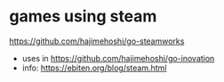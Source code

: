 # games using steam

https://github.com/hajimehoshi/go-steamworks
- uses in https://github.com/hajimehoshi/go-inovation
- info: https://ebiten.org/blog/steam.html


